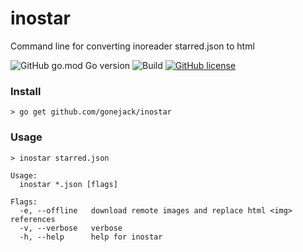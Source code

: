# inostar
Command line for converting inoreader starred.json to html

![GitHub go.mod Go version](https://img.shields.io/github/go-mod/go-version/gonejack/inostar)
![Build](https://github.com/gonejack/inostar/actions/workflows/go.yml/badge.svg)
[![GitHub license](https://img.shields.io/github/license/gonejack/inostar.svg?color=blue)](LICENSE)


### Install
```shell
> go get github.com/gonejack/inostar
```

### Usage
```shell
> inostar starred.json
```
```
Usage:
  inostar *.json [flags]

Flags:
  -e, --offline   download remote images and replace html <img> references
  -v, --verbose   verbose
  -h, --help      help for inostar
```
